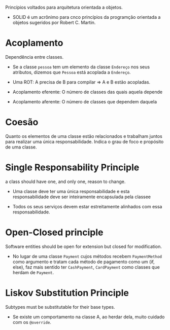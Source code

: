 Princípios voltados para arquitetura orientada a objetos.

- SOLID é um acrônimo para cnco princípios da programção orientada a objetos sugeridos por Robert C. Martin.

# Acoplamento

Dependência entre classes.

- Se a classe `pessoa` tem um elemento da classe `Endereço` nos seus atributos, dizemos que `Pessoa` está acoplada a `Endereço`.
- Uma ROT: A precisa de B para compilar ⇒ A e B estão acopladas.

- Acoplamento eferente: O número de classes das quais aquela depende
- Acoplamento aferente: O número de classes que dependem daquela

# Coesão

Quanto os elementos de uma classe estão relacionados e trabalham juntos para realizar uma única responsabilidade. Indica o grau de foco e propósito de uma classe.

# Single Responsability Principle

a class should have one, and only one, reason to change.

- Uma classe deve ter uma única responsabilidade e esta responsabilidade deve ser inteiramente encapsulada pela classee

- Todos os seus serviços devem estar estreitamente alinhados com essa responsabilidade.

# Open-Closed principle

Software entities should be open for extension but closed for modification.

- No lugar de uma classe `Payment` cujos métodos recebem `PaymentMethod` como argumento e tratam cada método de pagamento como um (if, else), faz mais sentido ter `CashPayment`, `CardPayment` como classes que herdam de `Payment`.

# Liskov Substitution Principle


Subtypes must be substitutable for their base types.

- Se existe um comportamento na classe A, ao herdar dela, muito cuidado com os `@override`.
